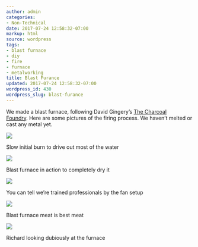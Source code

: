 ```yaml
---
author: admin
categories:
- Non-Technical
date: 2017-07-24 12:58:32-07:00
markup: html
source: wordpress
tags:
- blast furnace
- diy
- fire
- furnace
- metalworking
title: Blast Furance
updated: 2017-07-24 12:58:32-07:00
wordpress_id: 430
wordpress_slug: blast-furance
---
```

We made a blast furnace, following David Gingery’s [The Charcoal Foundry](https://www.amazon.com/Charcoal-Foundry-Build-Metal-Working/dp/1878087002). Here are some pictures of the firing process. We haven’t melted or cast any metal yet.

[![](https://blog.za3k.com/wp-content/uploads/2017/07/furnace-initial-burn.jpg)](https://blog.za3k.com/wp-content/uploads/2017/07/furnace-initial-burn.jpg)

Slow initial burn to drive out most of the water

[![](https://blog.za3k.com/wp-content/uploads/2017/07/furnace-blast.jpg)](https://blog.za3k.com/wp-content/uploads/2017/07/furnace-blast.jpg)

Blast furnace in action to completely dry it

[![](https://blog.za3k.com/wp-content/uploads/2017/07/furnace-fan.jpg)](https://blog.za3k.com/wp-content/uploads/2017/07/furnace-fan.jpg)

You can tell we’re trained professionals by the fan setup

[![](https://blog.za3k.com/wp-content/uploads/2017/07/furnace-grill.jpg)](https://blog.za3k.com/wp-content/uploads/2017/07/furnace-grill.jpg)

Blast furnace meat is best meat

[![](https://blog.za3k.com/wp-content/uploads/2017/07/furnace-richard.jpg)](https://blog.za3k.com/wp-content/uploads/2017/07/furnace-richard.jpg)

Richard looking dubiously at the furnace
